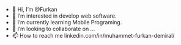 - 👋 Hi, I’m @Furkan
- 👀 I’m interested in develop web software.
- 🌱 I’m currently learning Mobile Programing.
- 💞️ I’m looking to collaborate on ...
- 📫 How to reach me linkedin.com/in/muhammet-furkan-demiral/

<!---
mfrkndmrl/mfrkndmrl is a ✨ special ✨ repository because its `README.md` (this file) appears on your GitHub profile.
You can click the Preview link to take a look at your changes.
--->
